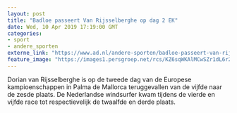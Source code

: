 ```yaml
---
layout: post
title: "Badloe passeert Van Rijsselberghe op dag 2 EK"
date: Wed, 10 Apr 2019 17:19:00 GMT
categories: 
- sport 
- andere_sporten 
externe_link: "https://www.ad.nl/andere-sporten/badloe-passeert-van-rijsselberghe-op-dag-2-ek~a7027f1d/"
feature_image: "https://images1.persgroep.net/rcs/KZ6sqWKAlMCwSZr1dL6r2ZriF7U/diocontent/100482319/_fitwidth/400/?appId=21791a8992982cd8da851550a453bd7f&quality=0.7"
---
```


Dorian van Rijsselberghe is op de tweede dag van de Europese kampioenschappen in Palma de Mallorca teruggevallen van de vijfde naar de zesde plaats. De Nederlandse windsurfer kwam tijdens de vierde en vijfde race tot respectievelijk de twaalfde en derde plaats.

